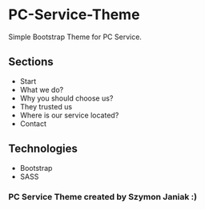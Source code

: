 # PC-Service-Theme
Simple Bootstrap Theme for PC Service.

## Sections
- Start
- What we do?
- Why you should choose us?
- They trusted us
- Where is our service located?
- Contact

## Technologies
- Bootstrap
- SASS

### PC Service Theme created by Szymon Janiak :)
